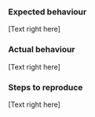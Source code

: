### Expected behaviour

[Text right here]

### Actual behaviour

[Text right here]

### Steps to reproduce

[Text right here]
